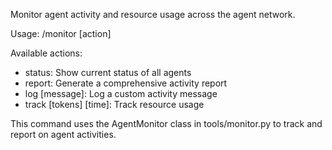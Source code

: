 Monitor agent activity and resource usage across the agent network.

Usage: /monitor [action]

Available actions:
- status: Show current status of all agents
- report: Generate a comprehensive activity report
- log [message]: Log a custom activity message
- track [tokens] [time]: Track resource usage

This command uses the AgentMonitor class in tools/monitor.py to track and report on agent activities.